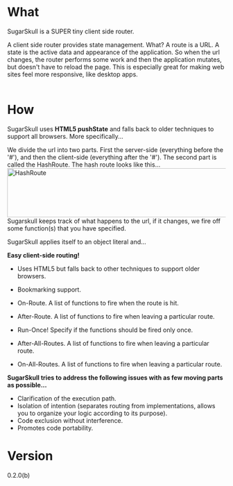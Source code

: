 
What
====

SugarSkull is a SUPER tiny client side router.

A client side router provides state management. What? A route is a URL. A state is the 
active data and appearance of the application. So when the url changes, the router performs some
work and then the application mutates, but doesn't have to reload the page. This is especially 
great for making web sites feel more responsive, like desktop apps.<br/><br/>

How
===

SugarSkull uses <b>HTML5 pushState</b> and falls back to older techniques to 
support all browsers. More specifically...

We divide the url into two parts. First the server-side (everything before the '#'), and then
the client-side (everything after the '#'). The second part is called the HashRoute.
The hash route looks like this...
<br/>
<img src="https://github.com/hij1nx/SugarSkull/raw/master/img/hashRoute.png" width="598" height="113" alt="HashRoute">
<br/>
Sugarskull keeps track of what happens to the url, if it changes, we fire off some function(s) that you have specified.

SugarSkull applies itself to an object literal and...

**Easy client-side routing!**

 - Uses HTML5 but falls back to other techniques to support older browsers.
 - Bookmarking support.

 - On-Route. A list of functions to fire when the route is hit.
 - After-Route. A list of functions to fire when leaving a particular route.
 - Run-Once! Specify if the functions should be fired only once.

 - After-All-Routes. A list of functions to fire when leaving a particular route.
 - On-All-Routes. A list of functions to fire when leaving a particular route.

**SugarSkull tries to address the following issues with as few moving parts as possible...**

 - Clarification of the execution path.
 - Isolation of intention (separates routing from implementations, allows you to organize your logic according to its purpose).
 - Code exclusion without interference.
 - Promotes code portability.

Version
=======
0.2.0(b)